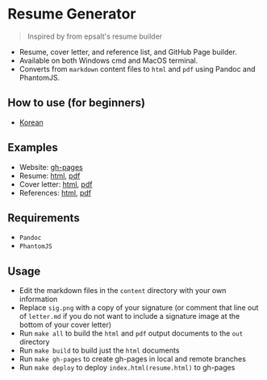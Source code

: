 # Resume Generator
> Inspired by from epsalt's resume builder

* Resume, cover letter, and reference list, and GitHub Page builder.
* Available on both Windows cmd and MacOS terminal.
* Converts from `markdown` content files to `html` and `pdf` using Pandoc and PhantomJS.

## How to use (for beginners)
- [Korean](installation_ko.md)

## Examples
- Website: [gh-pages][resume-gh-pages]
- Resume: [html][resume-html], [pdf][resume-pdf]
- Cover letter: [html][letter-html], [pdf][letter-pdf]
- References: [html][references-html], [pdf][references-pdf]

## Requirements
- `Pandoc`
- `PhantomJS`

## Usage
- Edit the markdown files in the `content` directory with your own
  information
- Replace `sig.png` with a copy of your signature (or comment that
  line out of `letter.md` if you do not want to include a signature
  image at the bottom of your cover letter)
- Run `make all` to build the `html` and `pdf` output documents to
  the `out` directory
- Run `make build` to build just the `html` documents
- Run `make gh-pages` to create gh-pages in local and remote branches
- Run `make deploy` to deploy `index.html(resume.html)` to gh-pages

[resume-gh-pages]: https://sujinleeme.github.io/resume-maker/
[resume-html]: https://s3-us-west-2.amazonaws.com/epsalt-resume-builder/resume.html
[resume-pdf]: https://s3-us-west-2.amazonaws.com/epsalt-resume-builder/resume.pdf
[letter-html]: https://s3-us-west-2.amazonaws.com/epsalt-resume-builder/letter.html
[letter-pdf]: https://s3-us-west-2.amazonaws.com/epsalt-resume-builder/letter.pdf
[references-html]: https://s3-us-west-2.amazonaws.com/epsalt-resume-builder/references.html
[references-pdf]: https://s3-us-west-2.amazonaws.com/epsalt-resume-builder/references.pdf
